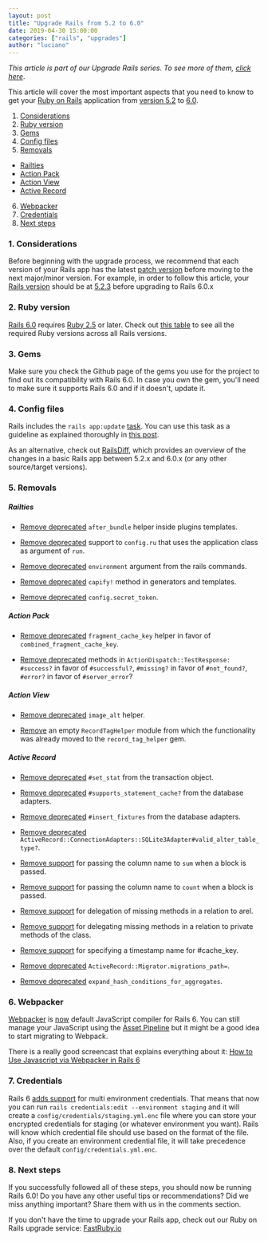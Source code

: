 ```yaml
---
layout: post
title: "Upgrade Rails from 5.2 to 6.0"
date: 2019-04-30 15:00:00
categories: ["rails", "upgrades"]
author: "luciano"
---
```


_This article is part of our Upgrade Rails series. To see more of them, [click here](https://fastruby.io/blog/tags/upgrades)_.

This article will cover the most important aspects that you need to know to get
your [Ruby on Rails](http://rubyonrails.org/) application from [version 5.2](http://guides.rubyonrails.org/5_2_release_notes.html) to [6.0](https://edgeguides.rubyonrails.org/6_0_release_notes.html).

<!--more-->

1. [Considerations](#considerations)
2. [Ruby version](#ruby-version)
3. [Gems](#gems)
4. [Config files](#config-files)
5. [Removals](#removals)
  - [Railties](#railties)
  - [Action Pack](#action-pack)
  - [Action View](#action-view)
  - [Active Record](#active-record)
6. [Webpacker](#webpacker)
7. [Credentials](#credentials)
8. [Next steps](#next-steps)

<h3 id="considerations">1. Considerations</h3>

Before beginning with the upgrade process, we recommend that each version of your Rails app has the latest [patch version](http://semver.org) before moving to the next major/minor version. For example, in order to follow this article, your [Rails version](https://rubygems.org/gems/rails/versions) should be at [5.2.3](https://rubygems.org/gems/rails/versions/5.2.3) before upgrading to Rails 6.0.x

<h3 id="ruby-version">2. Ruby version</h3>

[Rails 6.0](https://weblog.rubyonrails.org/2019/1/18/Rails-6-0-Action-Mailbox-Action-Text-Multiple-DBs-Parallel-Testing/) requires [Ruby 2.5](https://www.ruby-lang.org/en/news/2017/12/25/ruby-2-5-0-released/) or later. Check out [this table](https://fastruby.io/blog/ruby/rails/versions/compatibility-table.html) to see all the required Ruby versions across all Rails versions.

<h3 id="gems">3. Gems</h3>

Make sure you check the Github page of the gems you use for the project to find out its compatibility with Rails 6.0. In case you own the gem, you'll need to make sure it supports Rails 6.0 and if it doesn't, update it.

<h3 id="config-files">4. Config files</h3>

Rails includes the `rails app:update` [task](http://edgeguides.rubyonrails.org/upgrading_ruby_on_rails.html#the-update-task).
You can use this task as a guideline as explained thoroughly in
[this post](http://thomasleecopeland.com/2015/08/06/running-rails-update.html).

As an alternative, check out [RailsDiff](http://railsdiff.org/5.2.3/6.0.0.rc1),
which provides an overview of the changes in a basic Rails app between 5.2.x and
6.0.x (or any other source/target versions).

<h3 id="removals">5. Removals</h3>

<h5 id="railties">Railties</h5>

- [Remove deprecated](https://github.com/rails/rails/commit/4d51efe24e461a2a3ed562787308484cd48370c7) `after_bundle` helper inside plugins templates.

- [Remove deprecated](https://github.com/rails/rails/commit/553b86fc751c751db504bcbe2d033eb2bb5b6a0b) support to `config.ru` that uses the application class as argument of `run`.

- [Remove deprecated](https://github.com/rails/rails/commit/e20589c9be09c7272d73492d4b0f7b24e5595571) `environment` argument from the rails commands.

- [Remove deprecated](https://github.com/rails/rails/commit/9d39f81d512e0d16a27e2e864ea2dd0e8dc41b17) `capify!` method in generators and templates.

- [Remove deprecated](https://github.com/rails/rails/commit/46ac5fe69a20d4539a15929fe48293e1809a26b0) `config.secret_token`.

<h5 id="action-pack">Action Pack</h5>

- [Remove deprecated](https://github.com/rails/rails/commit/e70d3df7c9b05c129b0fdcca57f66eca316c5cfc) `fragment_cache_key` helper in favor of `combined_fragment_cache_key`.

- [Remove deprecated](https://github.com/rails/rails/commit/13ddc92e079e59a0b894e31bf5bb4fdecbd235d1) methods in `ActionDispatch::TestResponse: #success?` in favor of `#successful?`, `#missing?` in favor of `#not_found?`, `#error?` in favor of `#server_error`?

<h5 id="action-view">Action View</h5>

- [Remove deprecated](https://github.com/rails/rails/commit/60c8a03c8d1e45e48fcb1055ba4c49ed3d5ff78f) `image_alt` helper.

- [Remove](https://github.com/rails/rails/commit/5c5ddd69b1e06fb6b2bcbb021e9b8dae17e7cb31) an empty `RecordTagHelper` module from which the functionality was already moved to the `record_tag_helper` gem.

<h5 id="active-record">Active Record</h5>

- [Remove deprecated](https://github.com/rails/rails/commit/6c745b0c5152a4437163a67707e02f4464493983) `#set_stat` from the transaction object.

- [Remove deprecated](https://github.com/rails/rails/commit/5f3ed8784383fb4eb0f9959f31a9c28a991b7553) `#supports_statement_cache?` from the database adapters.

- [Remove deprecated](https://github.com/rails/rails/commit/400ba786e1d154448235f5f90183e48a1043eece) `#insert_fixtures` from the database adapters.

- [Remove deprecated](https://github.com/rails/rails/commit/45b4d5f81f0c0ca72c18d0dea4a3a7b2ecc589bf) `ActiveRecord::ConnectionAdapters::SQLite3Adapter#valid_alter_table_type?`.

- [Remove support](https://github.com/rails/rails/commit/91ddb30083430622188d76eb9f29b78131df67f9) for passing the column name to `sum` when a block is passed.

- [Remove support](https://github.com/rails/rails/commit/67356f2034ab41305af7218f7c8b2fee2d614129) for passing the column name to `count` when a block is passed.

- [Remove support](https://github.com/rails/rails/commit/d97980a16d76ad190042b4d8578109714e9c53d0) for delegation of missing methods in a relation to arel.

- [Remove support](https://github.com/rails/rails/commit/a7becf147afc85c354e5cfa519911a948d25fc4d) for delegating missing methods in a relation to private methods of the class.

- [Remove support](https://github.com/rails/rails/commit/0bef23e630f62e38f20b5ae1d1d5dbfb087050ea) for specifying a timestamp name for #cache_key.

- [Remove deprecated](https://github.com/rails/rails/commit/90d7842186591cae364fab3320b524e4d31a7d7d) `ActiveRecord::Migrator.migrations_path=`.

- [Remove deprecated](https://github.com/rails/rails/commit/27b252d6a85e300c7236d034d55ec8e44f57a83e) `expand_hash_conditions_for_aggregates`.

<h3 id="webpacker">6. Webpacker</h3>

[Webpacker](https://github.com/rails/webpacker) is [now](https://github.com/rails/rails/pull/33079) default JavaScript compiler for Rails 6. You can still manage your JavaScript using the [Asset Pipeline](https://guides.rubyonrails.org/asset_pipeline.html) but it might be a good idea to start migrating to Webpack.

There is a really good screencast that explains everything about it: [How to Use Javascript via Webpacker in Rails 6](https://www.youtube.com/watch?v=Hz8d6zPDSrk)

<h3 id="credentials">7. Credentials</h3>

Rails 6 [adds support](https://github.com/rails/rails/pull/33521) for multi environment credentials. That means that now you can run `rails credentials:edit --environment staging` and it will create a `config/credentials/staging.yml.enc` file where you can store your encrypted credentials for staging (or whatever environment you want).
Rails will know which credential file should use based on the format of the file. Also, if you create an environment credential file, it will take precedence over the default `config/credentials.yml.enc`.

<h3 id="next-steps">8. Next steps</h3>

If you successfully followed all of these steps, you should now be running Rails 6.0! Do you have any other useful tips or recommendations? Did we miss anything important? Share them with us in the comments section.

If you don't have the time to upgrade your Rails app, check out our Ruby on Rails
upgrade service: [FastRuby.io](https://fastruby.io)
